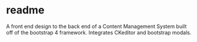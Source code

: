 # readme
A front end design to the back end of a Content Management System built off of the bootstrap 4 framework. Integrates CKeditor and bootstrap modals.
